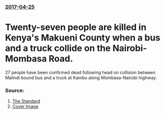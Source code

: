### [2017-04-25](/news/2017/04/25/index.md)

# Twenty-seven people are killed in Kenya's Makueni County when a bus and a truck collide on the Nairobi-Mombasa Road. 

27 people have been confirmed dead following head on collision between Malindi bound bus and a truck at Kambu along Mombasa-Nairobi highway.


### Source:

1. [The Standard](https://www.standardmedia.co.ke/article/2001237570/27-people-die-in-fatal-accident-along-mombasa-nairobi-highway)
1. [Cover Image](http://www.standardmedia.co.ke/images/tuesday/27_people_die_in_fat58fee0fc5a7a5.jpg)
